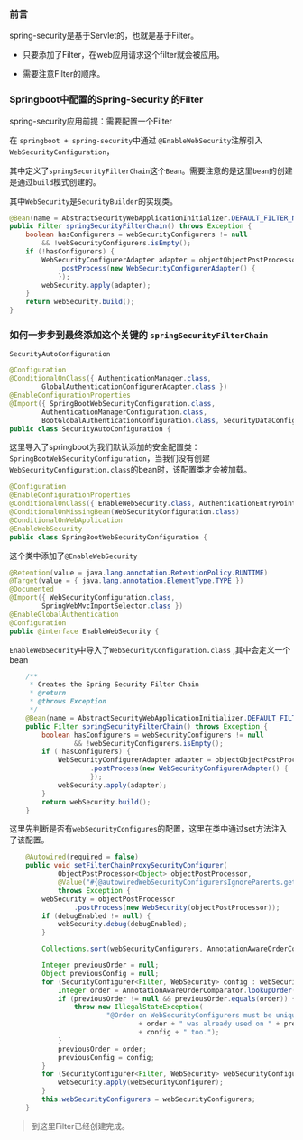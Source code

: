 ### 前言

spring-security是基于Servlet的，也就是基于Filter。

- 只要添加了Filter，在web应用请求这个filter就会被应用。

- 需要注意Filter的顺序。

  

### Springboot中配置的Spring-Security 的Filter

spring-security应用前提：需要配置一个Filter

在 `springboot + spring-security`中通过 `@EnableWebSecurity`注解引入`WebSecurityConfiguration`，

其中定义了`springSecurityFilterChain`这个`Bean`。需要注意的是这里`bean`的创建是通过`build`模式创建的。

其中`WebSecurity`是`SecurityBuilder`的实现类。

```java
@Bean(name = AbstractSecurityWebApplicationInitializer.DEFAULT_FILTER_NAME)
public Filter springSecurityFilterChain() throws Exception {
    boolean hasConfigurers = webSecurityConfigurers != null
        && !webSecurityConfigurers.isEmpty();
    if (!hasConfigurers) {
        WebSecurityConfigurerAdapter adapter = objectObjectPostProcessor
            .postProcess(new WebSecurityConfigurerAdapter() {
            });
        webSecurity.apply(adapter);
    }
    return webSecurity.build();
}
```



### 如何一步步到最终添加这个关键的 `springSecurityFilterChain`

`SecurityAutoConfiguration`

```java
@Configuration
@ConditionalOnClass({ AuthenticationManager.class,
		GlobalAuthenticationConfigurerAdapter.class })
@EnableConfigurationProperties
@Import({ SpringBootWebSecurityConfiguration.class,
		AuthenticationManagerConfiguration.class,
		BootGlobalAuthenticationConfiguration.class, SecurityDataConfiguration.class })
public class SecurityAutoConfiguration {
```



这里导入了springboot为我们默认添加的安全配置类：`SpringBootWebSecurityConfiguration`，当我们没有创建`WebSecurityConfiguration.class`的bean时，该配置类才会被加载。

```java
@Configuration
@EnableConfigurationProperties
@ConditionalOnClass({ EnableWebSecurity.class, AuthenticationEntryPoint.class })
@ConditionalOnMissingBean(WebSecurityConfiguration.class)
@ConditionalOnWebApplication
@EnableWebSecurity
public class SpringBootWebSecurityConfiguration {
```

这个类中添加了`@EnableWebSecurity`

```java
@Retention(value = java.lang.annotation.RetentionPolicy.RUNTIME)
@Target(value = { java.lang.annotation.ElementType.TYPE })
@Documented
@Import({ WebSecurityConfiguration.class,
		SpringWebMvcImportSelector.class })
@EnableGlobalAuthentication
@Configuration
public @interface EnableWebSecurity {

```

`EnableWebSecurity`中导入了`WebSecurityConfiguration.class` ,其中会定义一个bean

```java
	/**
	 * Creates the Spring Security Filter Chain
	 * @return
	 * @throws Exception
	 */
	@Bean(name = AbstractSecurityWebApplicationInitializer.DEFAULT_FILTER_NAME)
	public Filter springSecurityFilterChain() throws Exception {
		boolean hasConfigurers = webSecurityConfigurers != null
				&& !webSecurityConfigurers.isEmpty();
		if (!hasConfigurers) {
			WebSecurityConfigurerAdapter adapter = objectObjectPostProcessor
					.postProcess(new WebSecurityConfigurerAdapter() {
					});
			webSecurity.apply(adapter);
		}
		return webSecurity.build();
	}
```
这里先判断是否有`webSecurityConfigures`的配置，这里在类中通过set方法注入了该配置。
```java
	@Autowired(required = false)
	public void setFilterChainProxySecurityConfigurer(
			ObjectPostProcessor<Object> objectPostProcessor,
			@Value("#{@autowiredWebSecurityConfigurersIgnoreParents.getWebSecurityConfigurers()}") List<SecurityConfigurer<Filter, WebSecurity>> webSecurityConfigurers)
			throws Exception {
		webSecurity = objectPostProcessor
				.postProcess(new WebSecurity(objectPostProcessor));
		if (debugEnabled != null) {
			webSecurity.debug(debugEnabled);
		}

		Collections.sort(webSecurityConfigurers, AnnotationAwareOrderComparator.INSTANCE);

		Integer previousOrder = null;
		Object previousConfig = null;
		for (SecurityConfigurer<Filter, WebSecurity> config : webSecurityConfigurers) {
			Integer order = AnnotationAwareOrderComparator.lookupOrder(config);
			if (previousOrder != null && previousOrder.equals(order)) {
				throw new IllegalStateException(
						"@Order on WebSecurityConfigurers must be unique. Order of "
								+ order + " was already used on " + previousConfig + ", so it cannot be used on "
								+ config + " too.");
			}
			previousOrder = order;
			previousConfig = config;
		}
		for (SecurityConfigurer<Filter, WebSecurity> webSecurityConfigurer : webSecurityConfigurers) {
			webSecurity.apply(webSecurityConfigurer);
		}
		this.webSecurityConfigurers = webSecurityConfigurers;
	}
```

> 到这里Filter已经创建完成。